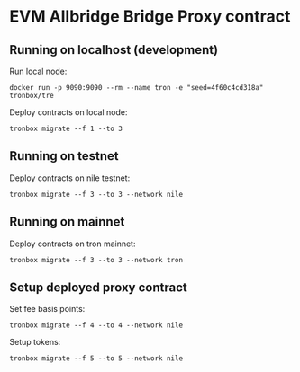 # EVM Allbridge Bridge Proxy contract

## Running on localhost (development)
Run local node:
```shell
docker run -p 9090:9090 --rm --name tron -e "seed=4f60c4cd318a" tronbox/tre
```

Deploy contracts on local node:
```shell
tronbox migrate --f 1 --to 3
```

## Running on testnet

Deploy contracts on nile testnet:
```shell
tronbox migrate --f 3 --to 3 --network nile
```

## Running on mainnet

Deploy contracts on tron mainnet:
```shell
tronbox migrate --f 3 --to 3 --network tron
```

## Setup deployed proxy contract
Set fee basis points:
```shell
tronbox migrate --f 4 --to 4 --network nile 
```
Setup tokens:
```shell
tronbox migrate --f 5 --to 5 --network nile 
```
